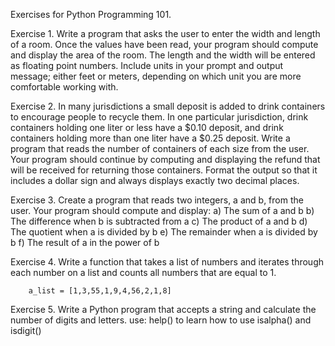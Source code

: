 Exercises for Python Programming 101.

Exercise 1.
        Write a program that asks the user to enter the width and 
        length of a room. Once the values have been read, your program should compute and display the area of the room. The length and the width will be entered as floating point numbers. Include units in your prompt and output message; 
        either feet or meters, depending on which unit you are more comfortable working with.

Exercise 2.
        In many jurisdictions a small deposit is added to drink containers to encourage people to recycle them. In one particular jurisdiction, drink containers holding one liter or less have a $0.10 deposit, and drink containers holding more than one liter have a $0.25 deposit.
        Write a program that reads the number of containers of each size from the user. Your program should continue by computing and displaying the refund that will be received for returning those containers. Format the output so that it includes a dollar sign and always displays exactly two decimal places.

Exercise 3.
        Create a program that reads two integers, a and b, from the user. 
        Your program should compute and display:
        a) The sum of a and b
        b) The difference when b is subtracted from a 
        c) The product of a and b
        d) The quotient when a is divided by b
        e) The remainder when a is divided by b
        f) The result of a in the power of b 

Exercise 4.
        Write a function that takes a list of numbers and iterates through each number on a list and counts all numbers that are equal to 1.

        a_list = [1,3,55,1,9,4,56,2,1,8]


Exercise 5.
        Write a Python program that accepts a string and calculate the number of digits and letters.
        use: help() to learn how to use isalpha() and isdigit()







